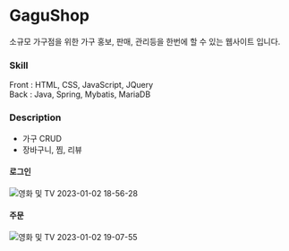 # GaguShop
소규모 가구점을 위한 가구 홍보, 판매, 관리등을 한번에 할 수 있는 웹사이트 입니다.  


### Skill
Front : HTML, CSS, JavaScript, JQuery  
Back  : Java, Spring, Mybatis, MariaDB

### Description
+ 가구 CRUD
+ 장바구니, 찜, 리뷰
#### 로그인
![영화 및 TV 2023-01-02 18-56-28](https://user-images.githubusercontent.com/59078557/210216659-0bf89065-6f05-4725-a6be-b72c475614b2.gif)

#### 주문 
![영화 및 TV 2023-01-02 19-07-55](https://user-images.githubusercontent.com/59078557/210217557-ca35e51a-04d3-4d5d-a5b0-9075aa875d2b.gif)





